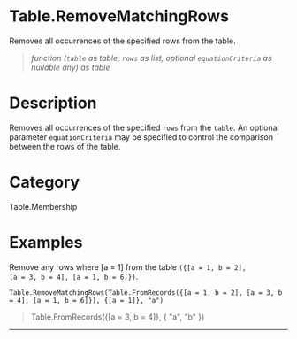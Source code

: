 # Table.RemoveMatchingRows
Removes all occurrences of the specified rows from the table.
> _function (<code>table</code> as table, <code>rows</code> as list, optional <code>equationCriteria</code> as nullable any) as table_

# Description 
Removes all occurrences of the specified <code>rows</code> from the <code>table</code>. 
    An optional parameter <code>equationCriteria</code> may be specified to control the comparison between the rows of the table.
# Category 
Table.Membership
# Examples 
Remove any rows where [a = 1] from the table <code>({[a = 1, b = 2], [a = 3, b = 4], [a = 1, b = 6]})</code>.
```
Table.RemoveMatchingRows(Table.FromRecords({[a = 1, b = 2], [a = 3, b = 4], [a = 1, b = 6]}), {[a = 1]}, "a")
```
> Table.FromRecords({[a = 3, b = 4]}, {
    "a",
    "b"
})
***
